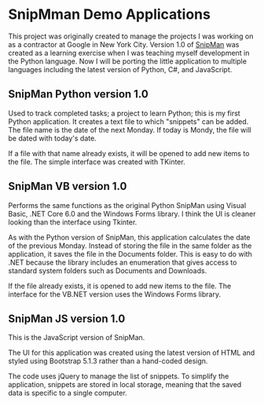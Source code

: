 # SnipMman Demo Applications

This project was originally created to manage the projects I was working on
as a contractor at Google in New York City. Version 1.0 of [SnipMan](snipManPython/snipManV1/)
was created as a learning exercise when I was teaching myself development in
the Python language. Now I will be porting the little application to multiple
languages including the latest version of Python, C#, and JavaScript.

## SnipMan Python version 1.0

Used to track completed tasks; a project to learn Python; this is my first
Python application. It creates a text file to which "snippets" can be added.
The file name is the date of the next Monday. If today is Mondy, the file
will be dated with today's date.

If a file with that name already exists, it will be opened to add new items
to the file. The simple interface was created with TKinter.

## SnipMan VB version 1.0

Performs the same functions as the original Python SnipMan using Visual Basic,
.NET Core 6.0 and the Windows Forms library. I think the UI is cleaner looking
than the interface using Tkinter.

As with the Python version of SnipMan, this application calculates the date of
the previous Monday. Instead of storing the file in the same folder as the
application, it saves the file in the Documents folder. This is easy to do with
.NET because the library includes an enumeration that gives access to standard
system folders such as Documents and Downloads.

If the file already exists, it is opened to add new items to the file. The
interface for the VB.NET version uses the Windows Forms library.

## SnipMan JS version 1.0

This is the JavaScript version of SnipMan.

The UI for this application was created using the latest version of HTML and
styled using Bootstrap 5.1.3 rather than a hand-coded design.

The code uses jQuery to manage the list of snippets. To simplify the application,
snippets are stored in local storage, meaning that the saved data is specific to
a single computer.
